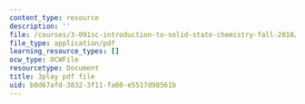 ```yaml
---
content_type: resource
description: ''
file: /courses/3-091sc-introduction-to-solid-state-chemistry-fall-2010/b0d67afd38323f11fa60e5517d98561b_RikovZJdUmg.pdf
file_type: application/pdf
learning_resource_types: []
ocw_type: OCWFile
resourcetype: Document
title: 3play pdf file
uid: b0d67afd-3832-3f11-fa60-e5517d98561b
---
```

